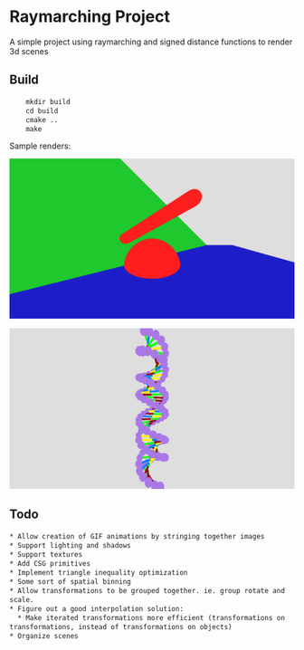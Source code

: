 # Raymarching Project

A simple project using raymarching and signed distance functions to render 3d scenes

## Build

```
    mkdir build
    cd build
    cmake ..
    make
```

Sample renders:

![first](assets/first.png)

![dhelix](assets/dna.png)

## Todo
    * Allow creation of GIF animations by stringing together images
    * Support lighting and shadows
    * Support textures
    * Add CSG primitives
    * Implement triangle inequality optimization
    * Some sort of spatial binning
    * Allow transformations to be grouped together. ie. group rotate and scale.
    * Figure out a good interpolation solution:
      * Make iterated transformations more efficient (transformations on transformations, instead of transformations on objects)
    * Organize scenes
      

